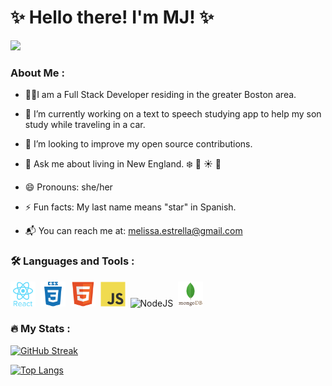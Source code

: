 # :sparkles: Hello there!   I'm MJ! ✨


<div id="header">
  <img src="https://i.imgur.com/JsvdTza.png"/>
</div>

### About Me :

- 👩‍💻I am a Full Stack Developer residing in the greater Boston area.

- 🔭 I’m currently working on a text to speech studying app to help my son study while traveling in a car.

- 🤔 I’m looking to improve my open source contributions.

- 💬 Ask me about living in New England. ❄️ 🌷 ☀️ 🍂

- 😄 Pronouns: she/her

- ⚡ Fun facts:  My last name means "star" in Spanish.  

- 📬 You can reach me at:    melissa.estrella@gmail.com



### :hammer_and_wrench: Languages and Tools :

<div>
  <img src="https://github.com/devicons/devicon/blob/master/icons/react/react-original-wordmark.svg" title="React" alt="React" width="40" height="40"/>&nbsp;
  <img src="https://github.com/devicons/devicon/blob/master/icons/css3/css3-plain-wordmark.svg"  title="CSS3" alt="CSS" width="40" height="40"/>&nbsp;
  <img src="https://github.com/devicons/devicon/blob/master/icons/html5/html5-original.svg" title="HTML5" alt="HTML" width="40" height="40"/>&nbsp;
  <img src="https://github.com/devicons/devicon/blob/master/icons/javascript/javascript-original.svg" title="JavaScript" alt="JavaScript" width="40" height="40"/>&nbsp;
<!--   <img src="https://cdn.jsdelivr.net/gh/devicons/devicon/icons/express/express-original-wordmark.svg" title="Express" alt="Express" width="40" height="40"/>&nbsp; -->
  <img src="https://cdn.jsdelivr.net/gh/devicons/devicon/icons/nodejs/nodejs-original.svg" title="NodeJS" alt="NodeJS" width="40" height="40"/>&nbsp;
<!--   <img src="https://github.com/devicons/devicon/blob/master/icons/git/git-original-wordmark.svg" title="Git" **alt="Git" width="40" height="40"/> -->
  <img src="https://github.com/devicons/devicon/blob/master/icons/mongodb/mongodb-original-wordmark.svg" title="MongoDB" alt"MongoDB" width="40" height="40"/>&nbsp;
</div>


### :fire: My Stats :

[![GitHub Streak](http://github-readme-streak-stats.herokuapp.com?user=MJE-webdev&theme=tokyonight_duo&date_format=j%20M%5B%20Y%5D&border=7486CC&ring=684191&fire=684191&currStreakLabel=7486CC)](https://git.io/streak-stats)

[![Top Langs](https://github-readme-stats.vercel.app/api/top-langs/?username=MJE-webdev&layout=compact&theme=vision-friendly-dark)](https://github.com/anuraghazra/github-readme-stats)
